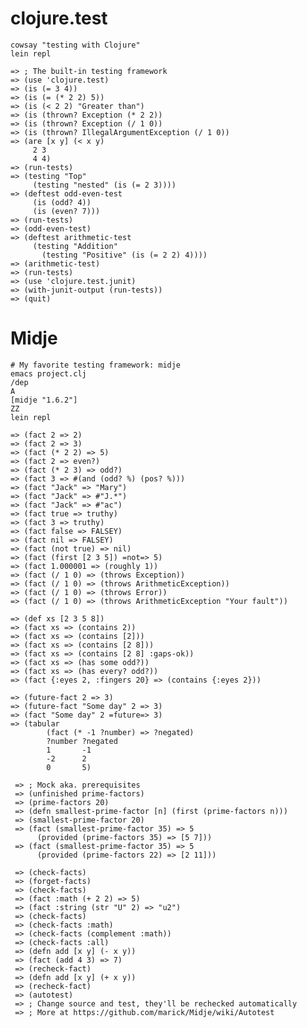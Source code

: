 # clojure.test

    cowsay "testing with Clojure"
    lein repl

    => ; The built-in testing framework
    => (use 'clojure.test)
    => (is (= 3 4))
    => (is (= (* 2 2) 5))
    => (is (< 2 2) "Greater than")
    => (is (thrown? Exception (* 2 2)) 
    => (is (thrown? Exception (/ 1 0)) 
    => (is (thrown? IllegalArgumentException (/ 1 0)) 
    => (are [x y] (< x y)
         2 3
         4 4)
    => (run-tests)
    => (testing "Top"
         (testing "nested" (is (= 2 3))))
    => (deftest odd-even-test
         (is (odd? 4))
         (is (even? 7)))
    => (run-tests)
    => (odd-even-test)
    => (deftest arithmetic-test
         (testing "Addition"
           (testing "Positive" (is (= 2 2) 4))))
    => (arithmetic-test)
    => (run-tests)
    => (use 'clojure.test.junit)
    => (with-junit-output (run-tests))
    => (quit)

# Midje

    # My favorite testing framework: midje
    emacs project.clj
    /dep
    A
    [midje "1.6.2"]
    ZZ
    lein repl

    => (fact 2 => 2)
    => (fact 2 => 3)
    => (fact (* 2 2) => 5)
    => (fact 2 => even?)
    => (fact (* 2 3) => odd?)
    => (fact 3 => #(and (odd? %) (pos? %)))
    => (fact "Jack" => "Mary")
    => (fact "Jack" => #"J.*")
    => (fact "Jack" => #"ac")
    => (fact true => truthy)
    => (fact 3 => truthy)
    => (fact false => FALSEY)
    => (fact nil => FALSEY)
    => (fact (not true) => nil)
    => (fact (first [2 3 5]) =not=> 5)
    => (fact 1.000001 => (roughly 1))
    => (fact (/ 1 0) => (throws Exception))
    => (fact (/ 1 0) => (throws ArithmeticException))
    => (fact (/ 1 0) => (throws Error))
    => (fact (/ 1 0) => (throws ArithmeticException "Your fault"))

    => (def xs [2 3 5 8])
    => (fact xs => (contains 2))
    => (fact xs => (contains [2]))
    => (fact xs => (contains [2 8]))
    => (fact xs => (contains [2 8] :gaps-ok))
    => (fact xs => (has some odd?))
    => (fact xs => (has every? odd?))
    => (fact {:eyes 2, :fingers 20} => (contains {:eyes 2}))

    => (future-fact 2 => 3)
    => (future-fact "Some day" 2 => 3)
    => (fact "Some day" 2 =future=> 3)
    => (tabular
            (fact (* -1 ?number) => ?negated)
            ?number ?negated
            1       -1
            -2      2
            0       5)

     => ; Mock aka. prerequisites
     => (unfinished prime-factors)
     => (prime-factors 20)
     => (defn smallest-prime-factor [n] (first (prime-factors n)))
     => (smallest-prime-factor 20)
     => (fact (smallest-prime-factor 35) => 5
          (provided (prime-factors 35) => [5 7]))
     => (fact (smallest-prime-factor 35) => 5
          (provided (prime-factors 22) => [2 11]))

     => (check-facts)
     => (forget-facts)
     => (check-facts)
     => (fact :math (+ 2 2) => 5)
     => (fact :string (str "U" 2) => "u2")
     => (check-facts)
     => (check-facts :math)
     => (check-facts (complement :math))
     => (check-facts :all)
     => (defn add [x y] (- x y))
     => (fact (add 4 3) => 7)
     => (recheck-fact)
     => (defn add [x y] (+ x y))
     => (recheck-fact)
     => (autotest)
     => ; Change source and test, they'll be rechecked automatically
     => ; More at https://github.com/marick/Midje/wiki/Autotest
